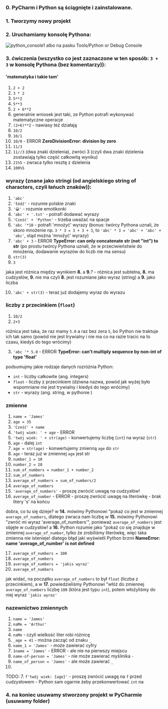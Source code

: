 ### 0. PyCharm i Python są ściągnięte i zainstalowane.


### 1. Tworzymy nowy projekt

### 2. Uruchamiamy konsolę Pythona:
![python_console1](https://user-images.githubusercontent.com/20053756/212992486-5a4abfa8-0ebf-4ac6-9bbc-64c08980a8d8.png)
albo na pasku Tools/Python or  Debug Console
### 3. ćwiczenia (wszystko co jest zaznaczone w ten sposób: `3 + 3` w konsolę Pythona (bez komentarzy)):
#### 'matematyka i takie tam'

1. `2 + 2`
2. `3 * 2`
3. `5**2`
4. `5**3`
5. `2 + 6**2` 
6. generalnie wniosek jest taki, ze Python potrafi wykonywać matematyczne operacje
7. `(2+6)**2` - nawiasy też działają
8. `10/2`
9. `10/1`
10. `10/0` - ERROR **ZeroDivisionError: division by zero**
11. `11/3`
12. `11//3` (dwa znaki dzielenia), zwróci 3 (czyli dwa znaki dzielenia zostawiają tylko część całkowitą wyniku)
13. `21%5` - zwraca tylko resztę z dzielenia
14. `100%5`
### wyrazy (znane jako stringi (od angielskiego string of characters, czyli łańuch znaków)):
1. `'abc'`
2. `'łódź'` - rozumie polskie znaki
3. `'😀'` - rozumie emotikonki
4. `'abc' + '.txt'` - potrafi dodawać wyrazy
5. `'Cześć' + 'Python'` - trzeba uważać na spacje
6. `'abc '*10` - potrafi 'mnożyć' wyrazy (bonus: twórcy Pythona uznali, że skoro mnożenie np. `3 * 3 = 3 + 3 + 3`, to `'abc' * 3 = 'abc' + 'abc' + 'abc'`, stąd można 'mnożyć' wyrazy)
7. `'abc' + 3` - ERROR **TypeError: can only concatenate str (not "int") to str** (po prostu twórcy Pythona uznali, że w przeciwieństwie do mnożenia, dodawanie wyrazów do liczb nie ma sensu)
8. `str(3)` 
9. `3`

jaka jest różnica między wynikiem **8.** a **9.**? - różnica jest subtelna, **8.** ma cudzysłów, **9.** nie ma
czyli **8.** jest rozumiane jako wyraz (string) a **9.** jako liczba

10. `'abc' + str(3)` - teraz już dodajemy wyraz do wyrazu 

### liczby z przecinkiem (`float`)
1. `10/2`
2. `2+3`

różnica jest taka, że raz mamy `5.0` a raz bez zera `5`, bo Python nie traktuje ich tak samo (powód nie jest trywialny i nie ma co na razie tracic na to czasu, kiedyś do tego wrócimy)

3. `'abc '* 5.0` - ERROR **TypeError: can't multiply sequence by non-int of type 'float'**

podsumujmy jakie rodzaje danych rozróżnia Python:
- `int` - liczby całkowite (ang. integers)
- `float` - liczby z przecinkiem (dziwna nazwa, powód jak wyżej było wspomniane nie jest trywialny i kiedyś do tego wrócimy)
- `str` - wyrazy (ang. string, w pythonie )

### zmienne
1. `name = 'James'`
2. `age = 35`
3. `'Cześć' + name`
4. `'twój wiek: ' + age` - ERROR
5. `'twój wiek: ' + str(age)` - konwertujemy liczbę (`int`) na wyraz (`str`)
6. `age` - dalej `int`
7. `age = str(age)` - konwertujemy zmienną `age` do `str`
8. `age` - teraz już w zmiennej `age` jest str
9. `number_1 = 10`
10. `number_2 = 20`
11. `sum_of_numbers = number_1 + number_2`
12. `sum_of_numbers`
13. `average_of_numbers = sum_of_numbers/2`
14. `average_of_numbers`
15. `'average_of_numbers'` - proszę zwrócić uwagę na cudzysłów!
16. `average_of_number` - ERROR - proszę zwrócić uwagę na literówkę - brak litery 's' na końcu

dobra, co tu się dzieje? w **14.** mówimy Pythonowi "pokaż co jest w zmiennej `average_of_numbers`, dlatego zwraca nam liczbę
w **15.** mówimy Pythonowi "zwróć mi wyraz 'average_of_numbers'", ponieważ `average_of_numbers` jest objęte w cudzysłów!
a **16.** Python rozumie jako "pokaż co się znajduje w zmiennej `average_of_number`, tylko że zrobiliśmy literówkę, więc taka zmienna nie istenieje! dlatego błąd jaki wyświetli Python brzmi **NameError: name 'average_of_number' is not defined**

17. `average_of_numbers = 100`
18. `average_of_numbers`
19. `average_of_numbers = 'jakis wyraz'`
20. `average_of_numbers`

jak widać, na początku `average_of_numbers` to był `float` (liczba z przecinkiem), a w **17.** powiedzieliśmy Pythonowi "włóż do zmiennej `average_of_numbers` liczbę `100` (która jest typu `int`), potem włożyliśmy do niej wyraz `'jakis wyraz'`

### nazewnictwo zmiennych
1. `name = 'James'`
2. `naMe = 'Arthur'`
3. `name`
4. `naMe` - czyli wielkość liter robi różnicę
5. `_age = 41` - można zacząć od znaku `_`
6. `name_1 = 'James'` - może zawierać cyfry
7. `1name = 'James'` - ERROR - ale nie na pierwszy miejscu
8. `name-of-person = 'James'` - nie może zawierać myślinika `-`
9. `name_of_person = 'James'` - ale może zawierać `_`
10. 



TODO:
7. `f'twój wiek: {age}'` - proszę zwrócić uwagę na `f` przed cudzysłowem - Python sam ogarnie żeby przekonwertować `int` na 


### 4. na koniec usuwamy stworzony projekt w PyCharmie (usuwamy folder)
